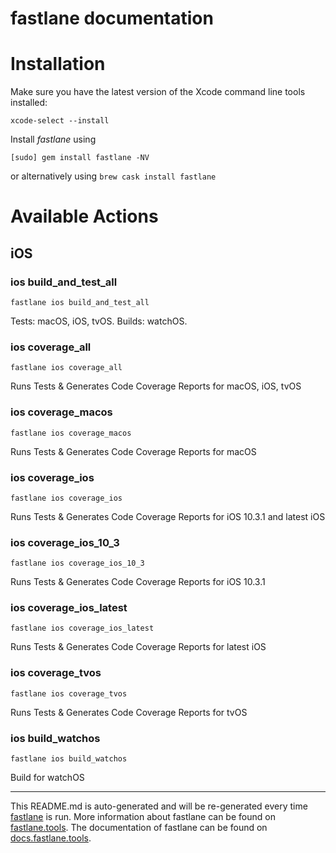 fastlane documentation
================
# Installation

Make sure you have the latest version of the Xcode command line tools installed:

```
xcode-select --install
```

Install _fastlane_ using
```
[sudo] gem install fastlane -NV
```
or alternatively using `brew cask install fastlane`

# Available Actions
## iOS
### ios build_and_test_all
```
fastlane ios build_and_test_all
```
Tests: macOS, iOS, tvOS. Builds: watchOS.
### ios coverage_all
```
fastlane ios coverage_all
```
Runs Tests & Generates Code Coverage Reports for macOS, iOS, tvOS
### ios coverage_macos
```
fastlane ios coverage_macos
```
Runs Tests & Generates Code Coverage Reports for macOS
### ios coverage_ios
```
fastlane ios coverage_ios
```
Runs Tests & Generates Code Coverage Reports for iOS 10.3.1 and latest iOS
### ios coverage_ios_10_3
```
fastlane ios coverage_ios_10_3
```
Runs Tests & Generates Code Coverage Reports for iOS 10.3.1
### ios coverage_ios_latest
```
fastlane ios coverage_ios_latest
```
Runs Tests & Generates Code Coverage Reports for latest iOS
### ios coverage_tvos
```
fastlane ios coverage_tvos
```
Runs Tests & Generates Code Coverage Reports for tvOS
### ios build_watchos
```
fastlane ios build_watchos
```
Build for watchOS

----

This README.md is auto-generated and will be re-generated every time [fastlane](https://fastlane.tools) is run.
More information about fastlane can be found on [fastlane.tools](https://fastlane.tools).
The documentation of fastlane can be found on [docs.fastlane.tools](https://docs.fastlane.tools).
